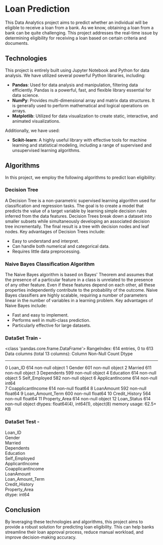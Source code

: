 # Loan Prediction

This Data Analytics project aims to predict whether an individual will be eligible to receive a loan from a bank. As we know, obtaining a loan from a bank can be quite challenging. This project addresses the real-time issue by determining eligibility for receiving a loan based on certain criteria and documents.

## Technologies

This project is entirely built using Jupyter Notebook and Python for data analysis. We have utilized several powerful Python libraries, including:

- **Pandas**: Used for data analysis and manipulation, filtering data efficiently. Pandas is a powerful, fast, and flexible library essential for data science.
- **NumPy**: Provides multi-dimensional array and matrix data structures. It is generally used to perform mathematical and logical operations on arrays.
- **Matplotlib**: Utilized for data visualization to create static, interactive, and animated visualizations.

Additionally, we have used:

- **Scikit-learn**: A highly useful library with effective tools for machine learning and statistical modeling, including a range of supervised and unsupervised learning algorithms.

## Algorithms

In this project, we employ the following algorithms to predict loan eligibility:

### Decision Tree

A Decision Tree is a non-parametric supervised learning algorithm used for classification and regression tasks. The goal is to create a model that predicts the value of a target variable by learning simple decision rules inferred from the data features. Decision Trees break down a dataset into smaller subsets while simultaneously developing an associated decision tree incrementally. The final result is a tree with decision nodes and leaf nodes. Key advantages of Decision Trees include:

- Easy to understand and interpret.
- Can handle both numerical and categorical data.
- Requires little data preprocessing.

### Naive Bayes Classification Algorithm

The Naive Bayes algorithm is based on Bayes' Theorem and assumes that the presence of a particular feature in a class is unrelated to the presence of any other feature. Even if these features depend on each other, all these properties independently contribute to the probability of the outcome. Naive Bayes classifiers are highly scalable, requiring a number of parameters linear in the number of variables in a learning problem. Key advantages of Naive Bayes include:

- Fast and easy to implement.
- Performs well in multi-class prediction.
- Particularly effective for large datasets.

### DataSet Train - 
<class 'pandas.core.frame.DataFrame'>
RangeIndex: 614 entries, 0 to 613
Data columns (total 13 columns):
     Column             Non-Null Count  Dtype  
---  ------             --------------  -----  
 0   Loan_ID            614 non-null    object 
 1   Gender             601 non-null    object 
 2   Married            611 non-null    object 
 3   Dependents         599 non-null    object 
 4   Education          614 non-null    object 
 5   Self_Employed      582 non-null    object 
 6   ApplicantIncome    614 non-null    int64  
 7   CoapplicantIncome  614 non-null    float64
 8   LoanAmount         592 non-null    float64
 9   Loan_Amount_Term   600 non-null    float64
 10  Credit_History     564 non-null    float64
 11  Property_Area      614 non-null    object 
 12  Loan_Status        614 non-null    object 
dtypes: float64(4), int64(1), object(8)
memory usage: 62.5+ KB

### DataSet Test - 

Loan_ID              
Gender               
Married              
Dependents           
Education            
Self_Employed        
ApplicantIncome      
CoapplicantIncome    
LoanAmount           
Loan_Amount_Term     
Credit_History       
Property_Area        
dtype: int64


## Conclusion

By leveraging these technologies and algorithms, this project aims to provide a robust solution for predicting loan eligibility. This can help banks streamline their loan approval process, reduce manual workload, and improve decision-making accuracy.
